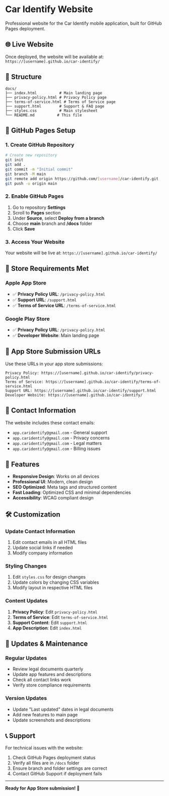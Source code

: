 # Car Identify Website

Professional website for the Car Identify mobile application, built for GitHub Pages deployment.

## 🌐 Live Website

Once deployed, the website will be available at:
`https://[username].github.io/car-identify/`

## 📁 Structure

```
docs/
├── index.html          # Main landing page
├── privacy-policy.html # Privacy Policy page
├── terms-of-service.html # Terms of Service page
├── support.html        # Support & FAQ page
├── styles.css          # Main stylesheet
└── README.md          # This file
```

## 🚀 GitHub Pages Setup

### 1. Create GitHub Repository

```bash
# Create new repository
git init
git add .
git commit -m "Initial commit"
git branch -M main
git remote add origin https://github.com/[username]/car-identify.git
git push -u origin main
```

### 2. Enable GitHub Pages

1. Go to repository **Settings**
2. Scroll to **Pages** section
3. Under **Source**, select **Deploy from a branch**
4. Choose **main** branch and **/docs** folder
5. Click **Save**

### 3. Access Your Website

Your website will be live at:
`https://[username].github.io/car-identify/`

## 🎯 Store Requirements Met

### Apple App Store
- ✅ **Privacy Policy URL**: `/privacy-policy.html`
- ✅ **Support URL**: `/support.html`
- ✅ **Terms of Service URL**: `/terms-of-service.html`

### Google Play Store
- ✅ **Privacy Policy URL**: `/privacy-policy.html`
- ✅ **Developer Website**: Main landing page

## 📱 App Store Submission URLs

Use these URLs in your app store submissions:

```
Privacy Policy: https://[username].github.io/car-identify/privacy-policy.html
Terms of Service: https://[username].github.io/car-identify/terms-of-service.html
Support URL: https://[username].github.io/car-identify/support.html
Developer Website: https://[username].github.io/car-identify/
```

## 📧 Contact Information

The website includes these contact emails:
- `app.caridentify@gmail.com` - General support
- `app.caridentify@gmail.com` - Privacy concerns
- `app.caridentify@gmail.com` - Legal matters
- `app.caridentify@gmail.com` - Billing issues

## 🎨 Features

- **Responsive Design**: Works on all devices
- **Professional UI**: Modern, clean design
- **SEO Optimized**: Meta tags and structured content
- **Fast Loading**: Optimized CSS and minimal dependencies
- **Accessibility**: WCAG compliant design

## 🛠️ Customization

### Update Contact Information

1. Edit contact emails in all HTML files
2. Update social links if needed
3. Modify company information

### Styling Changes

1. Edit `styles.css` for design changes
2. Update colors by changing CSS variables
3. Modify layout in respective HTML files

### Content Updates

1. **Privacy Policy**: Edit `privacy-policy.html`
2. **Terms of Service**: Edit `terms-of-service.html`
3. **Support Content**: Edit `support.html`
4. **App Description**: Edit `index.html`

## 🔄 Updates & Maintenance

### Regular Updates
- Review legal documents quarterly
- Update app features and descriptions
- Check all contact links work
- Verify store compliance requirements

### Version Updates
- Update "Last updated" dates in legal documents
- Add new features to main page
- Update screenshots and descriptions

## 📞 Support

For technical issues with the website:
1. Check GitHub Pages deployment status
2. Verify all files are in `/docs` folder
3. Ensure branch and folder settings are correct
4. Contact GitHub Support if deployment fails

---

**Ready for App Store submission! 🚀** 